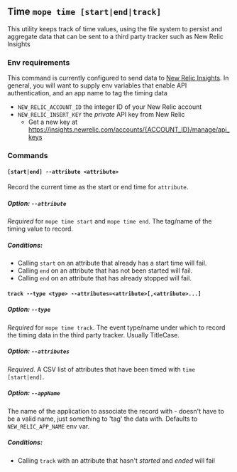## Time `mope time [start|end|track]`

This utility keeps track of time values, using the file system to persist and
aggregate data that can be sent to a third party tracker such as New Relic
Insights

### Env requirements

This command is currently configured to send data to
[New Relic Insights](https://newrelic.com/insights). In general, you will want
to supply env variables that enable API authentication, and an app name to tag
the timing data

*   `NEW_RELIC_ACCOUNT_ID` the integer ID of your New Relic account
*   `NEW_RELIC_INSERT_KEY` the _private_ API key from New Relic
    *   Get a new key at https://insights.newrelic.com/accounts/{ACCOUNT_ID}/manage/api_keys

### Commands

#### `[start|end] --attribute <attribute>`

Record the current time as the start or end time for `attribute`.

##### Option: `--attribute`

_Required_ for `mope time start` and `mope time end`. The tag/name of the timing
value to record.

##### Conditions:

*   Calling `start` on an attribute that already has a start time will fail.
*   Calling `end` on an attribute that has not been started will fail.
*   Calling `end` on an attribute that has already stopped will fail.

#### `track --type <type> --attributes=<attribute>[,<attribute>...]`

##### Option: `--type`

_Required_ for `mope time track`. The event type/name under which to record the
timing data in the third party tracker. Usually TitleCase.

##### Option: `--attributes`

_Required_. A CSV list of attributes that have been timed with `time [start|end]`.

##### Option: `--appName`

The name of the application to associate the record with - doesn't have to be a
valid name, just something to 'tag' the data with. Defaults to `NEW_RELIC_APP_NAME`
env var.

##### Conditions:

*   Calling `track` with an attribute that hasn't _started_ and _ended_ will fail
